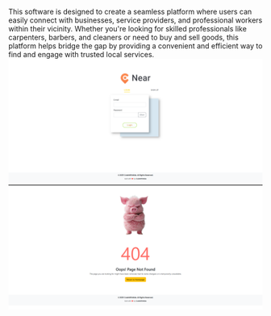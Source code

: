 This software is designed to create a seamless platform where users can easily connect with businesses, service providers, and professional workers within their vicinity. Whether you're looking for skilled professionals like carpenters, barbers, and cleaners or need to buy and sell goods, this platform helps bridge the gap by providing a convenient and efficient way to find and engage with trusted local services.
![screen shoot](https://github.com/Orlitech/GoNear/blob/main/src/assets/1.png)
![screen shoot](https://github.com/Orlitech/GoNear/blob/main/src/assets/2.png)
